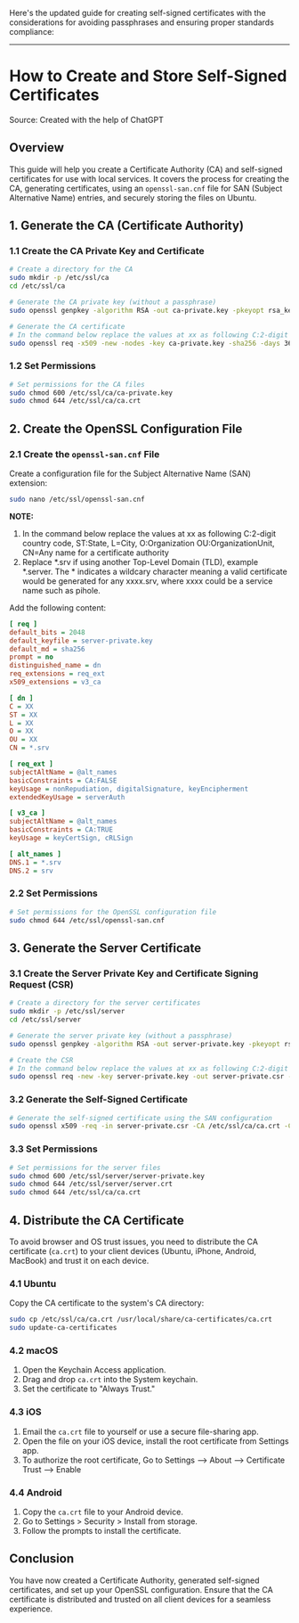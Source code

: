 Here's the updated guide for creating self-signed certificates with the considerations for avoiding passphrases and ensuring proper standards compliance:

---

# How to Create and Store Self-Signed Certificates
Source: Created with the help of ChatGPT

## Overview

This guide will help you create a Certificate Authority (CA) and self-signed certificates for use with local services. It covers the process for creating the CA, generating certificates, using an `openssl-san.cnf` file for SAN (Subject Alternative Name) entries, and securely storing the files on Ubuntu.

## 1. Generate the CA (Certificate Authority)

### 1.1 Create the CA Private Key and Certificate

```bash
# Create a directory for the CA
sudo mkdir -p /etc/ssl/ca
cd /etc/ssl/ca

# Generate the CA private key (without a passphrase)
sudo openssl genpkey -algorithm RSA -out ca-private.key -pkeyopt rsa_keygen_bits:2048

# Generate the CA certificate
# In the command below replace the values at xx as following C:2-digit country code, ST:State, L=City, O:Organization OU:OrganizationUnit, CN=Any name for a certificate authority
sudo openssl req -x509 -new -nodes -key ca-private.key -sha256 -days 3650 -out ca.crt -subj "/C=XX/ST=XX/L=XX/O=XX/OU=XX/CN=XX"
```

### 1.2 Set Permissions

```bash
# Set permissions for the CA files
sudo chmod 600 /etc/ssl/ca/ca-private.key
sudo chmod 644 /etc/ssl/ca/ca.crt
```

## 2. Create the OpenSSL Configuration File

### 2.1 Create the `openssl-san.cnf` File

Create a configuration file for the Subject Alternative Name (SAN) extension:

```bash
sudo nano /etc/ssl/openssl-san.cnf
```
**NOTE:**
1. In the command below replace the values at xx as following C:2-digit country code, ST:State, L=City, O:Organization OU:OrganizationUnit, CN=Any name for a certificate authority
2. Replace *.srv if using another Top-Level Domain (TLD), example *.server. The * indicates a wildcary character meaning a valid certificate would be generated for any xxxx.srv, where xxxx could be a service name such as pihole.

Add the following content:

```ini
[ req ]
default_bits = 2048
default_keyfile = server-private.key
default_md = sha256
prompt = no
distinguished_name = dn
req_extensions = req_ext
x509_extensions = v3_ca

[ dn ]
C = XX
ST = XX
L = XX
O = XX
OU = XX
CN = *.srv

[ req_ext ]
subjectAltName = @alt_names
basicConstraints = CA:FALSE
keyUsage = nonRepudiation, digitalSignature, keyEncipherment
extendedKeyUsage = serverAuth

[ v3_ca ]
subjectAltName = @alt_names
basicConstraints = CA:TRUE
keyUsage = keyCertSign, cRLSign

[ alt_names ]
DNS.1 = *.srv
DNS.2 = srv
```

### 2.2 Set Permissions

```bash
# Set permissions for the OpenSSL configuration file
sudo chmod 644 /etc/ssl/openssl-san.cnf
```

## 3. Generate the Server Certificate

### 3.1 Create the Server Private Key and Certificate Signing Request (CSR)

```bash
# Create a directory for the server certificates
sudo mkdir -p /etc/ssl/server
cd /etc/ssl/server

# Generate the server private key (without a passphrase)
sudo openssl genpkey -algorithm RSA -out server-private.key -pkeyopt rsa_keygen_bits:2048

# Create the CSR
# In the command below replace the values at xx as following C:2-digit country code, ST:State, L=City, O:Organization OU:OrganizationUnit, CN=Any name for a certificate authority
sudo openssl req -new -key server-private.key -out server-private.csr -subj "/C=XX/ST=XX/L=XX/O=XX/OU=XX/CN=*.srv"
```

### 3.2 Generate the Self-Signed Certificate

```bash
# Generate the self-signed certificate using the SAN configuration
sudo openssl x509 -req -in server-private.csr -CA /etc/ssl/ca/ca.crt -CAkey /etc/ssl/ca/ca-private.key -CAcreateserial -out server.crt -days 3650 -extfile /etc/ssl/openssl-san.cnf -extensions req_ext
```

### 3.3 Set Permissions

```bash
# Set permissions for the server files
sudo chmod 600 /etc/ssl/server/server-private.key
sudo chmod 644 /etc/ssl/server/server.crt
sudo chmod 644 /etc/ssl/ca/ca.crt
```

## 4. Distribute the CA Certificate

To avoid browser and OS trust issues, you need to distribute the CA certificate (`ca.crt`) to your client devices (Ubuntu, iPhone, Android, MacBook) and trust it on each device.

### 4.1 Ubuntu

Copy the CA certificate to the system's CA directory:

```bash
sudo cp /etc/ssl/ca/ca.crt /usr/local/share/ca-certificates/ca.crt
sudo update-ca-certificates
```

### 4.2 macOS

1. Open the Keychain Access application.
2. Drag and drop `ca.crt` into the System keychain.
3. Set the certificate to "Always Trust."

### 4.3 iOS

1. Email the `ca.crt` file to yourself or use a secure file-sharing app.
2. Open the file on your iOS device, install the root certificate from Settings app.
3. To authorize the root certificate, Go to Settings --> About --> Certificate Trust --> Enable

### 4.4 Android

1. Copy the `ca.crt` file to your Android device.
2. Go to Settings > Security > Install from storage.
3. Follow the prompts to install the certificate.

## Conclusion

You have now created a Certificate Authority, generated self-signed certificates, and set up your OpenSSL configuration. Ensure that the CA certificate is distributed and trusted on all client devices for a seamless experience.
